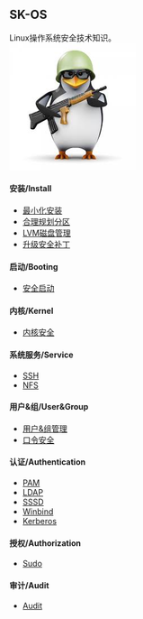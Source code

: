 ## SK-OS
Linux操作系统安全技术知识。
<br>
![linux-logo](r2/images/linux-logo.jpg)
#### 安装/Install
* [最小化安装](r2/mini_install.md)
* [合理规划分区](r2/disk_partition.md)
* [LVM磁盘管理](r2/lvm_disk_manage.md)
* [升级安全补丁](r2/update_security_patch.md)

#### 启动/Booting
* [安全启动](r2/booting.md)

#### 内核/Kernel
* [内核安全](r2/kernel.md)

#### 系统服务/Service
* [SSH](r2/service_ssh.md)
* [NFS](r2/service_nfs.md)

#### 用户&组/User&Group
* [用户&组管理](r2/user_manage.md)
* [口令安全](r2/password_security.md)

#### 认证/Authentication
* [PAM](r2/pam.md)
* [LDAP](r2/ldap.md)
* [SSSD](r2/sssd.md)
* [Winbind](r2/winbind.md)
* [Kerberos](r2/kerberos_auth_flow.md)

#### 授权/Authorization
* [Sudo](r2/sudo.md)

#### 审计/Audit
* [Audit](r2/audit.md)
